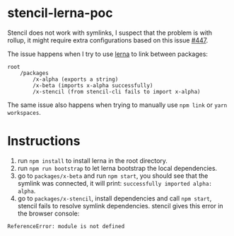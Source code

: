 # stencil-lerna-poc

Stencil does not work with symlinks, I suspect that the problem is with rollup, it might require extra configurations based on this issue [#447](
https://github.com/rollup/rollup/issues/447).

The issue happens when I try to use [lerna](https://github.com/lerna/lerna) to link between packages:

```
root
    /packages
        /x-alpha (exports a string)
        /x-beta (imports x-alpha successfully)
        /x-stencil (from stencil-cli fails to import x-alpha)
```

The same issue also happens when trying to manually use `npm link` or `yarn workspaces`.

# Instructions

1. run `npm install` to install lerna in the root directory.
2. run `npm run bootstrap` to let lerna bootstrap the local dependencies.
3. go to `packages/x-beta` and run `npm start`, you should see that the symlink was connected, it will print: `successfully imported alpha: alpha`.
4. go to `packages/x-stencil`, install dependencies and call `npm start`, stencil fails to resolve symlink dependencies.
stencil gives this error in the browser console:
```
ReferenceError: module is not defined
```
